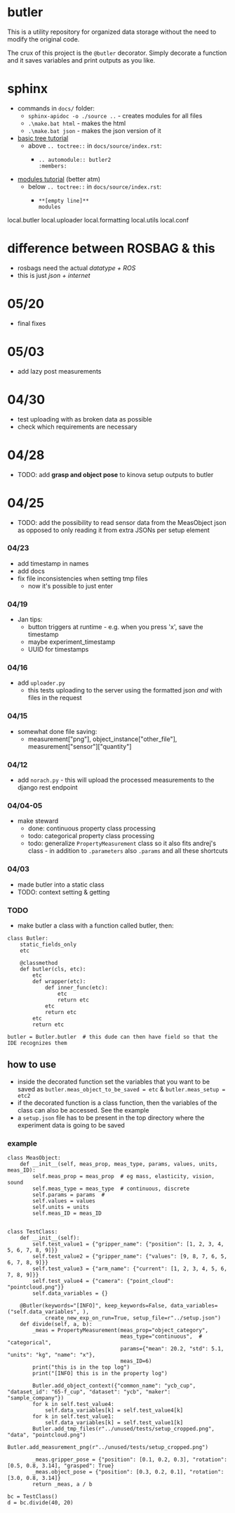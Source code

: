 # butler
This is a utility repository for organized data storage without the need to modify the original code.

The crux of this project is the `@butler` decorator. Simply decorate a function and it saves variables and print outputs as you like.

# sphinx
- commands in `docs/` folder:
  - `sphinx-apidoc -o ./source ..` - creates modules for all files
  - `.\make.bat html` - makes the html
  - `.\make.bat json` - makes the json version of it
- [basic tree tutorial](https://eikonomega.medium.com/getting-started-with-sphinx-autodoc-part-1-2cebbbca5365)
  - above `.. toctree::` in `docs/source/index.rst`:
    - ```
      .. automodule:: butler2
      :members:
      ```
- [modules tutorial](https://www.youtube.com/watch?v=b4iFyrLQQh4) (better atm)
  - below `.. toctree::` in `docs/source/index.rst`:
    - ```
      **[empty line]**
      modules
      ```

local.butler
local.uploader
local.formatting
local.utils
local.conf

# difference between ROSBAG & this
- rosbags need the actual *datatype + ROS*
- this is just *json + internet*

# 05/20
- final fixes

# 05/03
- add lazy post measurements

# 04/30
- test uploading with as broken data as possible
- check which requirements are necessary

# 04/28
- TODO: add **grasp and object pose** to kinova setup outputs to butler

# 04/25
- TODO: add the possibility to read sensor data from the MeasObject json as opposed to only reading it from extra JSONs per setup element

### 04/23
- add timestamp in names
- add docs
- fix file inconsistencies when setting tmp files
  - now it's possible to just enter

### 04/19
- Jan tips:
  - button triggers at runtime - e.g. when you press 'x', save the timestamp
  - maybe experiment_timestamp
  - UUID for timestamps

### 04/16
- add `uploader.py`
  - this tests uploading to the server using the formatted json *and* with files in the request

### 04/15
- somewhat done file saving:
  - measurement["png"], object\_instance["other\_file"], measurement["sensor"]["quantity"] 

### 04/12
- add `norach.py` - this will upload the processed measurements to the django rest endpoint

### 04/04-05
- make steward
  - done: continuous property class processing
  - todo: categorical property class processing
  - todo: generalize `PropertyMeasurement` class so it also fits andrej's class - in addition to `.parameters` also `.params` and all these shortcuts

### 04/03
- made butler into a static class
- TODO: context setting & getting

### TODO
- make butler a class with a function called butler, then:
```
class Butler:
    static_fields_only
    etc
    
    @classmethod
    def butler(cls, etc):
        etc
        def wrapper(etc):
            def inner_func(etc):
                etc
                return etc
            etc
            return etc
        etc
        return etc

butler = Butler.butler  # this dude can then have field so that the IDE recognizes them
```

## how to use
- inside the decorated function set the variables that you want to be saved as `butler.meas_object_to_be_saved = etc` & `butler.meas_setup = etc2`
- if the decorated function is a class function, then the variables of the class can also be accessed. See the example
- a `setup.json` file has to be present in the top directory where the experiment data is going to be saved


### example
```
class MeasObject:
    def __init__(self, meas_prop, meas_type, params, values, units, meas_ID):
        self.meas_prop = meas_prop  # eg mass, elasticity, vision, sound
        self.meas_type = meas_type  # continuous, discrete
        self.params = params  #
        self.values = values
        self.units = units
        self.meas_ID = meas_ID
        

class TestClass:
    def __init__(self):
        self.test_value1 = {"gripper_name": {"position": [1, 2, 3, 4, 5, 6, 7, 8, 9]}}
        self.test_value2 = {"gripper_name": {"values": [9, 8, 7, 6, 5, 6, 7, 8, 9]}}
        self.test_value3 = {"arm_name": {"current": [1, 2, 3, 4, 5, 6, 7, 8, 9]}}
        self.test_value4 = {"camera": {"point_cloud": "pointcloud.png"}}
        self.data_variables = {}

    @Butler(keywords="[INFO]", keep_keywords=False, data_variables=("self.data_variables", ),
            create_new_exp_on_run=True, setup_file=r"../setup.json")
    def divide(self, a, b):
        _meas = PropertyMeasurement(meas_prop="object_category",
                                    meas_type="continuous",  # "categorical",
                                    params={"mean": 20.2, "std": 5.1, "units": "kg", "name": "x"},
                                    meas_ID=6)
        print("this is in the top log")
        print("[INFO] this is in the property log")

        Butler.add_object_context({"common_name": "ycb_cup", "dataset_id": "65-f_cup", "dataset": "ycb", "maker": "sample_company"})
        for k in self.test_value4:
            self.data_variables[k] = self.test_value4[k]
        for k in self.test_value1:
            self.data_variables[k] = self.test_value1[k]
        Butler.add_tmp_files(r"../unused/tests/setup_cropped.png", "data", "pointcloud.png")
        Butler.add_measurement_png(r"../unused/tests/setup_cropped.png")

        _meas.gripper_pose = {"position": [0.1, 0.2, 0.3], "rotation": [0.5, 0.8, 3.14], "grasped": True}
        _meas.object_pose = {"position": [0.3, 0.2, 0.1], "rotation": [3.0, 0.8, 3.14]}
        return _meas, a / b

bc = TestClass()
d = bc.divide(40, 20)

```

